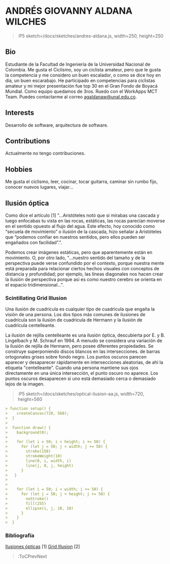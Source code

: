 # ANDRÉS GIOVANNY ALDANA WILCHES

> :P5 sketch=/docs/sketches/andres-aldana.js, width=250, height=250


## Bio
Estudiante de la Facultad de Ingeniería de la Universidad Nacional de Colombia. Me gusta el Ciclismo, soy un ciclista amateur, pero que le gusta la competencia y me considero un buen escalador, o como se dice hoy en día, un buen escarabajo. He participado en competencias para ciclistas amateur y mi mejor presentación fue top 30 en el Gran Fondo de Boyacá Mundial. Como equipo quedamos de 3ros. Ruedo con el WorkApps MCT Team. Puedes contactarme al correo agaldanaw@unal.edu.co.

## Interests
Desarrollo de software, arquitectura de software.

## Contributions

Actualmente no tengo contribuciones.

## Hobbies
Me gusta el ciclismo, leer, cocinar, tocar guitarra, caminar sin rumbo fijo, conocer nuevos lugares, viajar...

## Ilusión óptica
Como dice el artículo [1] "...Aristóteles notó que si mirabas una cascada y luego enfocabas tu vista en las rocas, estáticas, las rocas parecían moverse en el sentido opuesto al flujo del agua. Este efecto, hoy conocido como “secuela de movimiento” o ilusión de la cascada, hizo señalar a Aristóteles que “podemos confiar en nuestros sentidos, pero ellos pueden ser engañados con facilidad”.". 

Podemos crear imágenes estáticas, pero que aparentemente están en movimiento. O, por otro lado, "...nuestro sentido del tamaño y de la perspectiva puede verse confundido por el contexto, porque nuestra mente está preparada para relacionar ciertos hechos visuales con conceptos de distancia y profundidad; por ejemplo, las líneas diagonales nos hacen crear la ilusión de perspectiva porque así es como nuestro cerebro se orienta en el espacio tridimensional...".

### Scintillating Grid Illusion 

Una ilusión de cuadrícula es cualquier tipo de cuadrícula que engaña la visión de una persona. Los dos tipos más comunes de ilusiones de cuadrícula son la ilusión de cuadrícula de Hermann y la ilusión de cuadrícula centelleante.

La ilusión de rejilla centelleante es una ilusión óptica, descubierta por E. y B. Lingelbach y M. Schrauf en 1994. A menudo se considera una variación de la ilusión de rejilla de Hermann, pero posee diferentes propiedades. Se construye superponiendo discos blancos en las intersecciones. de barras ortogonales grises sobre fondo negro. Los puntos oscuros parecen aparecer y desaparecer rápidamente en intersecciones aleatorias, de ahí la etiqueta "centelleante". Cuando una persona mantiene sus ojos directamente en una única intersección, el punto oscuro no aparece. Los puntos oscuros desaparecen si uno está demasiado cerca o demasiado lejos de la imagen.

> :P5 sketch=/docs/sketches/optical-ilusion-aa.js, width=720, height=560


```md
> function setup() {
>    createCanvas(720, 560);
>  }
> 
>  function draw() {
>    background(0);
>  
>    for (let i = 50; i < height; i += 50) {
>      for (let j = 50; j < width; j += 50) { 
>        stroke(150)
>        strokeWeight(10)
>        line(0, i, width, i)
>        line(j, 0, j, height)
>      }
>   }
>  
>   
>    for (let i = 50; i < width; i += 50) {
>      for (let j = 50; j < height; j += 50) {
>        noStroke()
>        fill(255)
>        ellipse(i, j, 18, 18)
>      }
>    }
>  }
```

### Bibliografía
[Ilusiones ópticas](https://leioavision.com/ilusiones-opticas-magia-o-ciencia/) [1]
[Grid Illusion](https://psychology.wikia.org/wiki/Grid_illusion#:~:text=The%20Scintillating%20grid%20illusion%20is,the%20dot%20does%20not%20appear.) [2]

> :ToCPrevNext